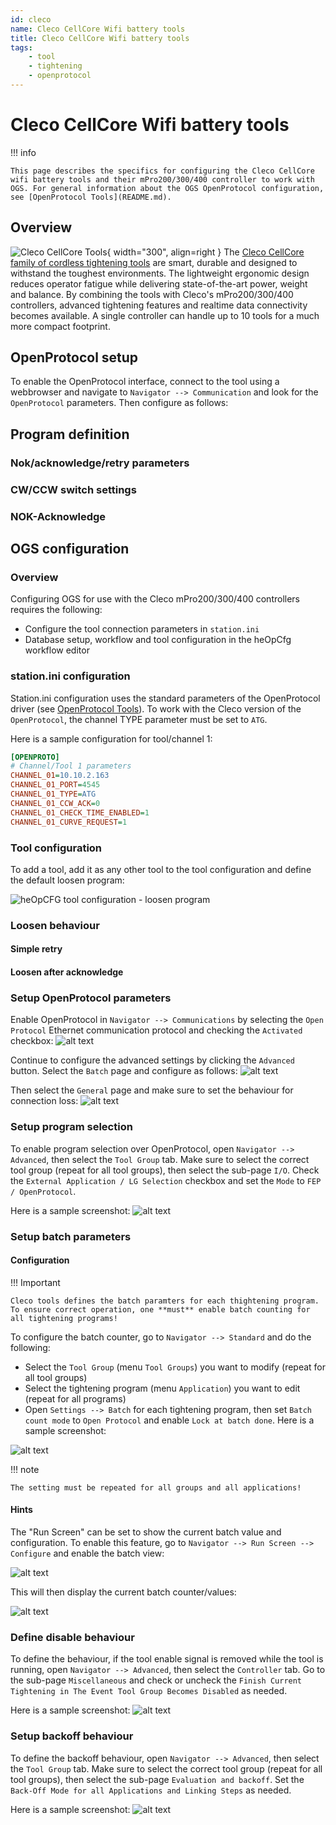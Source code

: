 ```yaml
---
id: cleco
name: Cleco CellCore Wifi battery tools
title: Cleco CellCore Wifi battery tools
tags:
    - tool
    - tightening
    - openprotocol
---
```


# Cleco CellCore Wifi battery tools

!!! info

    This page describes the specifics for configuring the Cleco CellCore wifi battery tools and their mPro200/300/400 controller to work with OGS. For general information about the OGS OpenProtocol configuration, see [OpenProtocol Tools](README.md).


## Overview

![Cleco CellCore Tools](resources/cleco-cellcore.png){ width="300", align=right }
The [Cleco CellCore family of cordless tightening tools](https://www.clecotools.com/) are smart, durable and designed to withstand the toughest environments. The lightweight ergonomic design reduces operator fatigue while delivering state-of-the-art power, weight and balance. By combining the tools with Cleco's mPro200/300/400 controllers, advanced tightening features and realtime data connectivity becomes available. A single controller can handle up to 10 tools for a much more compact footprint.

## OpenProtocol setup

To enable the OpenProtocol interface, connect to the tool using a webbrowser and navigate to `Navigator --> Communication` and look for the `OpenProtocol` parameters. Then configure as follows:

## Program definition

### Nok/acknowledge/retry parameters 
<!--
To ensure, that the operator can not incorrectly loosen, typically a tightening program should be set up to not allow loosen (as this is handled by OGS). The AMT tool generally has three different types of tightening programs:

1. Clockwise tightening (pset > 0): Running with the direction switch set to CW and the direction set to "right turning" in the general section of the program parameters 
2. Counterclockwise tightening (pset > 0): Running with the direction switch set to CW and the direction set to "left turning" in the general section of the program parameters
3. Loosening (pset = 0): Running with the direction switch set to CCW

Here is an overview:
![alt text](resources/amt-prg-types.png)

The tool internally requires an acknowledge after NOK which can be configured to automatically enable the loosening mode (PSet = 0) and requiring the user to switch the direction switch to CCW. 

For use with OGS there are currently (with firmware `LIB-OP V0.0.4.3`) two options to use with rework/loosen:

1. Don't use PSet 0 (let OGS automatically select a loosen PSet > 0 and start with CW direction switch start). In this case, PSet 0 can be be deleted to prevent it from being selected by the operator. Make sure to enable [NOK acknowledge (see below)](#nok-acknowledge) to prevent OGS from switching directions without acknowledge!
2. Use PSet 0 as loosen. Note, that in this case OGS cannot prevent the operator from (incorrectly) running a loosen operation (e.g. loosen an already good bolt), so the program *must* at least be configured to only run after Nok. OGS will interpret each received rundown result with PSet = 0 as a loosen operation and will reset the state of the current bolt accordingly. However, that this still might allow the operator to falsely run loosen on an already tightened bolt, e.g. if the sequence is changed by manually interacting with the OGS interface! 

Here are the recommended setting for option 1:

![alt text](resources/amt-programparameters.png)

!!! note

    Make sure to save and restart (soft restart) the tool after changing a program.
    Note also, that changing a program is only possible, if the tool is not currently enabled - else saving the program will timeout or throw an error!
-->

### CW/CCW switch settings
<!--
With the current firmware version (`LIB-OP V0.0.4.3`), it is neither possible to monitor the start switch direction setting, nor is it possible to block CW or CCW starts specifically. 
-->

### NOK-Acknowledge
<!--
The tool supports integrated NOK acknowledge through OpenProtocol alarms. To make this work, the NOK-acknowledge mode should be set either globally (see below) and used in the tightening programs or set in each tightening program specifically.

![alt text](resources/amt-global.png)

The actual flow of events in case of an active NOK-ackowledge is then as follows:

1. NOK rundown sends NOK tightening result to OGS and raises the E356 alarm
2. OGS blocks enable (wait until alarm is released again, effectively waiting for acknowledge)
3. Operator must acknowledge the NOK rundown as configured (switch to CCW, hit start button, ...)
4. The tool releases the alarm after the operator acknowledge, so OGS now can step to the next action (usually select a loosening program) and enable the tool again if needed
-->

## OGS configuration

### Overview

Configuring OGS for use with the Cleco mPro200/300/400 controllers requires the following:
- Configure the tool connection parameters in `station.ini`
- Database setup, workflow and tool configuration in the heOpCfg workflow editor

### station.ini configuration

Station.ini configuration uses the standard parameters of the OpenProtocol driver (see [OpenProtocol Tools](README.md)).
To work with the Cleco version of the `OpenProtocol`, the channel TYPE parameter must be set to `ATG`.

Here is a sample configuration for tool/channel 1:

``` ini
[OPENPROTO]
# Channel/Tool 1 parameters
CHANNEL_01=10.10.2.163
CHANNEL_01_PORT=4545
CHANNEL_01_TYPE=ATG
CHANNEL_01_CCW_ACK=0
CHANNEL_01_CHECK_TIME_ENABLED=1
CHANNEL_01_CURVE_REQUEST=1
```

### Tool configuration

To add a tool, add it as any other tool to the tool configuration and define the default loosen program:

![heOpCFG tool configuration - loosen program](resources/heOpCfg-tool-loosen-params.png)

### Loosen behaviour
<!--
Even though there are more options (see the general discussion in [OpenProtocol Tools - Loosen modes](README.md#loosen-modes)), the current firmware of the tools do neither support getting the state of the start switch direction nor do they support selective blocking of CW/CCW starts. So the recommended setting is to use NOK acknowledge and letting OGS select a loosen CW program afterwards (or do a simple retry if that is sufficient).
 -->
#### Simple retry
<!--
Set the rework strategy to 2 (repeat) in `station.ini` by setting the parameter `NOK_STRATEGIE=2` in the `[GENERAL]` section.
 -->
#### Loosen after acknowledge
<!--
Make sure to define a loosen program for the tool in the [tool configuration](#tool-configuration).
 -->


### Setup OpenProtocol parameters

Enable OpenProtocol in `Navigator --> Communications` by selecting the `Open Protocol` Ethernet communication protocol and checking the `Activated` checkbox:
![alt text](resources/cleco-communications.png)

Continue to configure the advanced settings by clicking the `Advanced` button.
Select the `Batch` page and configure as follows:
![alt text](resources/cleco-openprotocol-batchcounter.png)

Then select the `General` page and make sure to set the behaviour for connection loss:
![alt text](resources/cleco-openprotocol-advanced.png)

### Setup program selection

To enable program selection over OpenProtocol, open `Navigator --> Advanced`, then select the `Tool Group` tab. Make sure to select the correct tool group (repeat for all tool groups), then select the sub-page `I/O`. Check the `External Application / LG Selection` checkbox and set the `Mode` to `FEP / OpenProtocol`.

Here is a sample screenshot:
![alt text](resources/cleco-advanced-toolgroup-io.png)

### Setup batch parameters

#### Configuration

!!! Important

    Cleco tools defines the batch paramters for each thightening program. To ensure correct operation, one **must** enable batch counting for all tightening programs!

To configure the batch counter, go to `Navigator --> Standard` and do the following:

- Select the `Tool Group` (menu `Tool Groups`) you want to modify (repeat for all tool groups)
- Select the tightening program (menu `Application`) you want to edit (repeat for all programs)
- Open `Settings --> Batch` for each tightening program, then set `Batch count mode` to `Open Protocol` and enable `Lock at batch done`. Here is a sample screenshot:

![alt text](resources/cleco-standard-batch.png)

!!! note

    The setting must be repeated for all groups and all applications!

#### Hints

The "Run Screen" can be set to show the current batch value and configuration. To enable this feature, go to `Navigator --> Run Screen --> Configure` and enable the batch view:

![alt text](resources/cleco-batch-config.png)

This will then display the current batch counter/values:

![alt text](resources/cleco-batch-monitor.png)

### Define disable behaviour

To define the behaviour, if the tool enable signal is removed while the tool is running, open `Navigator --> Advanced`, then select the `Controller` tab. Go to the sub-page `Miscellaneous` and check or uncheck the `Finish Current Tightening in The Event Tool Group Becomes Disabled` as needed.

Here is a sample screenshot:
![alt text](resources/cleco-advanced-controller-miscellaneous.png)

### Setup backoff behaviour

To define the backoff behaviour, open `Navigator --> Advanced`, then select the `Tool Group` tab. Make sure to select the correct tool group (repeat for all tool groups), then select the sub-page `Evaluation and backoff`. Set the `Back-Off Mode for all Applications and Linking Steps` as needed.

Here is a sample screenshot:
![alt text](resources/cleco-advanced-toolgroup-backoff.png)

 